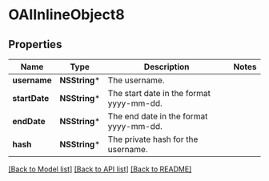 # OAIInlineObject8

## Properties
Name | Type | Description | Notes
------------ | ------------- | ------------- | -------------
**username** | **NSString*** | The username. | 
**startDate** | **NSString*** | The start date in the format yyyy-mm-dd. | 
**endDate** | **NSString*** | The end date in the format yyyy-mm-dd. | 
**hash** | **NSString*** | The private hash for the username. | 

[[Back to Model list]](../README.md#documentation-for-models) [[Back to API list]](../README.md#documentation-for-api-endpoints) [[Back to README]](../README.md)


